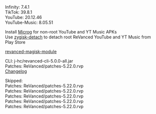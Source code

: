Infinity: 7.4.1  
TikTok: 39.8.1  
YouTube: 20.12.46  
YouTube-Music: 8.05.51  

Install [Microg](https://github.com/ReVanced/GmsCore/releases) for non-root YouTube and YT Music APKs  
Use [zygisk-detach](https://github.com/j-hc/zygisk-detach) to detach root ReVanced YouTube and YT Music from Play Store  

[revanced-magisk-module](https://github.com/j-hc/revanced-magisk-module)
  
CLI: j-hc/revanced-cli-5.0.0-all.jar  
Patches: ReVanced/patches-5.22.0.rvp  
[Changelog](https://github.com/ReVanced/revanced-patches/releases/tag/v5.22.0)  

Skipped:  
Patches: ReVanced/patches-5.22.0.rvp  
Patches: ReVanced/patches-5.22.0.rvp  
Patches: ReVanced/patches-5.22.0.rvp  
Patches: ReVanced/patches-5.22.0.rvp  
Patches: ReVanced/patches-5.22.0.rvp            
